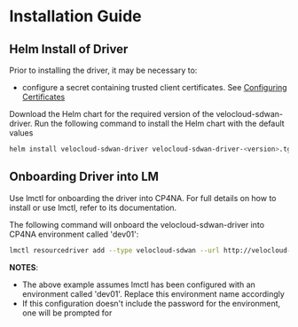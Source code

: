 # Installation Guide

## Helm Install of Driver

Prior to installing the driver, it may be necessary to:
- configure a secret containing trusted client certificates. See [Configuring Certificates](ConfiguringCertificates.md)


Download the Helm chart for the required version of the velocloud-sdwan-driver. Run the following command to install the Helm chart with the default values

```bash
helm install velocloud-sdwan-driver velocloud-sdwan-driver-<version>.tgz
```

## Onboarding Driver into LM

Use lmctl for onboarding the driver into CP4NA. For full details on how to install or use lmctl, refer to its documentation.

The following command will onboard the velocloud-sdwan-driver into CP4NA environment called 'dev01':

```bash
lmctl resourcedriver add --type velocloud-sdwan --url http://velocloud-sdwan-driver:8196 dev01
```

**NOTES**:
- The above example assumes lmctl has been configured with an environment called 'dev01'. Replace this environment name accordingly
- If this configuration doesn't include the password for the environment, one will be prompted for
